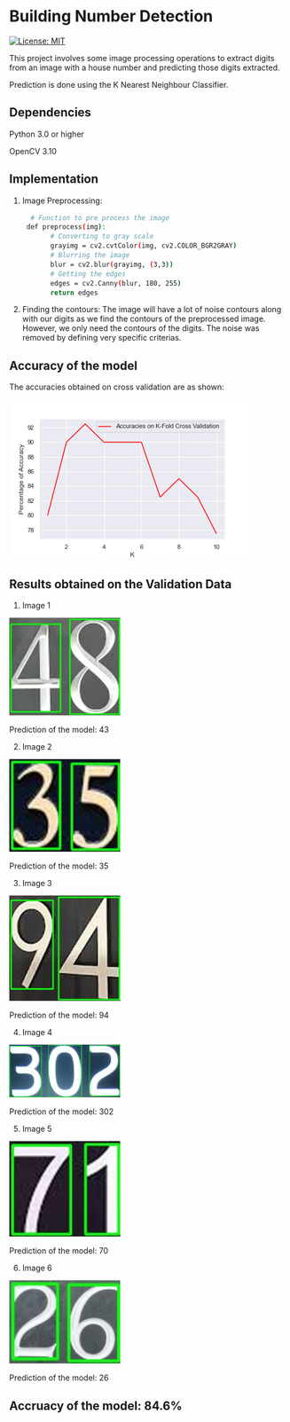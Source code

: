 # Building Number Detection

[![License: MIT](https://img.shields.io/badge/License-MIT-yellow.svg)](https://opensource.org/licenses/MIT)

This project involves some image processing operations to extract digits from an image with a house number
and predicting those digits extracted.

Prediction is done using the K Nearest Neighbour Classifier.

## Dependencies

Python 3.0 or higher

OpenCV 3.10

## Implementation

1. Image Preprocessing:

      ```bash
        # Function to pre process the image
       def preprocess(img):
             # Converting to gray scale
             grayimg = cv2.cvtColor(img, cv2.COLOR_BGR2GRAY)
             # Blurring the image
             blur = cv2.blur(grayimg, (3,3))
             # Getting the edges
             edges = cv2.Canny(blur, 180, 255)
             return edges
     ```

2. Finding the contours: The image will have a lot of noise contours along with our digits as we find the
contours of the preprocessed image. However, we only need the contours of the digits. The noise was removed by defining very specific criterias.

## Accuracy of the model

The accuracies obtained on cross validation are as shown:

![Cross Validation](https://github.com/jobymathew/Building_number_detection/blob/main/Validation_results/KnnAccuracy.png?raw=true)

## Results obtained on the Validation Data

1. Image 1

  <img src="https://github.com/jobymathew/Building_number_detection/blob/main/Validation_results/DetectedArea01.jpg" width="200">

  Prediction of the model: 43

2. Image 2

  <img src="https://github.com/jobymathew/Building_number_detection/blob/main/Validation_results/DetectedArea02.jpg" width="200">

  Prediction of the model: 35

3. Image 3

  <img src="https://github.com/jobymathew/Building_number_detection/blob/main/Validation_results/DetectedArea03.jpg" width="200">

  Prediction of the model: 94

4. Image 4

  <img src="https://github.com/jobymathew/Building_number_detection/blob/main/Validation_results/DetectedArea04.jpg" width="200">

  Prediction of the model: 302

5. Image 5

  <img src="https://github.com/jobymathew/Building_number_detection/blob/main/Validation_results/DetectedArea05.jpg" width="200">

  Prediction of the model: 70

6. Image 6

  <img src="https://github.com/jobymathew/Building_number_detection/blob/main/Validation_results/DetectedArea06.jpg" width="200">

  Prediction of the model: 26

## Accruacy of the model: 84.6%


